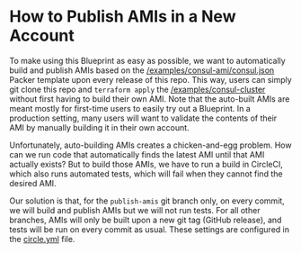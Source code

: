# How to Publish AMIs in a New Account

To make using this Blueprint as easy as possible, we want to automatically build and publish AMIs based on the 
[/examples/consul-ami/consul.json](/examples/consul-ami/consul.json) Packer template upon every release of this repo. 
This way, users can simply git clone this repo and `terraform apply` the [/examples/consul-cluster](/examples/consul-cluster)
without first having to build their own AMI. Note that the auto-built AMIs are meant mostly for first-time users to 
easily try out a Blueprint. In a production setting, many users will want to validate the contents of their AMI by
manually building it in their own account.

Unfortunately, auto-building AMIs creates a chicken-and-egg problem. How can we run code that automatically finds the
latest AMI until that AMI actually exists? But to build those AMIs, we have to run a build in CircleCI, which also runs
automated tests, which will fail when they cannot find the desired AMI. 

Our solution is that, for the `publish-amis` git branch only, on every commit, we will build and publish AMIs but we will
not run tests. For all other branches, AMIs will only be built upon a new git tag (GitHub release), and tests will be
run on every commit as usual. These settings are configured in the [circle.yml](/circle.yml) file.